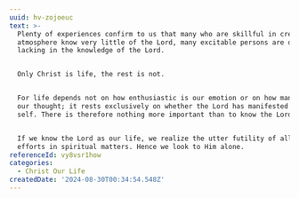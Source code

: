 ```yaml
---
uuid: hv-zojoeuc
text: >-
  Plenty of experiences confirm to us that many who are skillful in creating hot
  atmosphere know very little of the Lord, many excitable persons are quite
  lacking in the knowledge of the Lord. 


  Only Christ is life, the rest is not.


  For life depends not on how enthusiastic is our emotion or on how manifold is
  our thought; it rests exclusively on whether the Lord has manifested His own
  self. There is therefore nothing more important than to know the Lord.


  If we know the Lord as our life, we realize the utter futility of all natural
  efforts in spiritual matters. Hence we look to Him alone.
referenceId: vy8vsr1how
categories:
  - Christ Our Life
createdDate: '2024-08-30T00:34:54.548Z'
---
```



